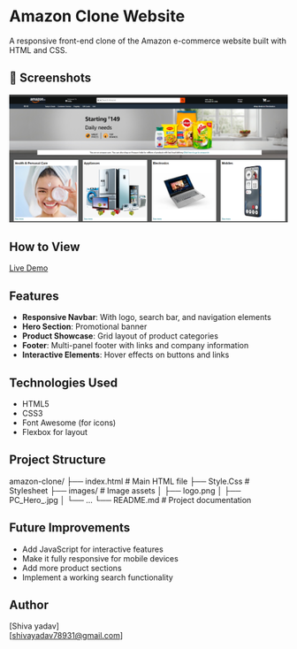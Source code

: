 
# Amazon Clone Website

A responsive front-end clone of the Amazon e-commerce website built with HTML and CSS.

## 📸 Screenshots 

![Amazon Clone Screenshot](https://github.com/shiva-ydv/Amazon-Clone-project/blob/main/Screenshot%202025-05-10%20181747.png) 


## How to View
[Live Demo](https://amazon-clone-project-full.netlify.app/)<!-- Add a screenshot if possible -->

## Features

- **Responsive Navbar**: With logo, search bar, and navigation elements
- **Hero Section**: Promotional banner 
- **Product Showcase**: Grid layout of product categories
- **Footer**: Multi-panel footer with links and company information
- **Interactive Elements**: Hover effects on buttons and links

## Technologies Used

- HTML5
- CSS3
- Font Awesome (for icons)
- Flexbox for layout

## Project Structure
amazon-clone/
├── index.html # Main HTML file
├── Style.Css # Stylesheet
├── images/ # Image assets
│ ├── logo.png
│ ├── PC_Hero_.jpg
│ └── ...
└── README.md # Project documentation


## Future Improvements

- Add JavaScript for interactive features
- Make it fully responsive for mobile devices
- Add more product sections
- Implement a working search functionality

## Author

[Shiva yadav]  
[shivayadav78931@gmail.com]
